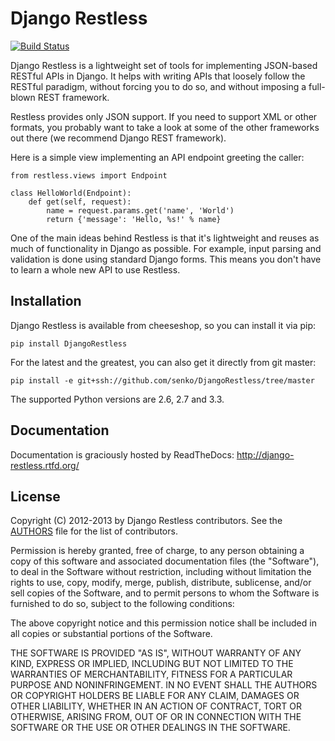 # Django Restless

[![Build Status](https://secure.travis-ci.org/dobarkod/django-restless.png?branch=master)](http://travis-ci.org/dobarkod/django-restless)

Django Restless is a lightweight set of tools for implementing JSON-based
RESTful APIs in Django. It helps with writing APIs that loosely follow
the RESTful paradigm, without forcing you to do so, and without imposing a
full-blown REST framework.

Restless provides only JSON support. If you need to support XML or
other formats, you probably want to take a look at some of the other frameworks
out there (we recommend Django REST framework).

Here is a simple view implementing an API endpoint greeting the caller:

    from restless.views import Endpoint

    class HelloWorld(Endpoint):
        def get(self, request):
            name = request.params.get('name', 'World')
            return {'message': 'Hello, %s!' % name}

One of the main ideas behind Restless is that it's lightweight and reuses
as much of functionality in Django as possible. For example, input parsing and
validation is done using standard Django forms. This means you don't have to
learn a whole new API to use Restless.

## Installation

Django Restless is available from cheeseshop, so you can install it via pip:

    pip install DjangoRestless

For the latest and the greatest, you can also get it directly from git master:

    pip install -e git+ssh://github.com/senko/DjangoRestless/tree/master

The supported Python versions are 2.6, 2.7 and 3.3.

## Documentation

Documentation is graciously hosted by ReadTheDocs: http://django-restless.rtfd.org/

## License

Copyright (C) 2012-2013 by Django Restless contributors. See the
[AUTHORS](AUTHORS.md) file for the list of contributors.

Permission is hereby granted, free of charge, to any person obtaining a copy of this software and associated documentation files (the "Software"), to deal in the Software without restriction, including without limitation the rights to use, copy, modify, merge, publish, distribute, sublicense, and/or sell copies of the Software, and to permit persons to whom the Software is furnished to do so, subject to the following conditions:

The above copyright notice and this permission notice shall be included in all copies or substantial portions of the Software.

THE SOFTWARE IS PROVIDED "AS IS", WITHOUT WARRANTY OF ANY KIND, EXPRESS OR IMPLIED, INCLUDING BUT NOT LIMITED TO THE WARRANTIES OF MERCHANTABILITY, FITNESS FOR A PARTICULAR PURPOSE AND NONINFRINGEMENT. IN NO EVENT SHALL THE AUTHORS OR COPYRIGHT HOLDERS BE LIABLE FOR ANY CLAIM, DAMAGES OR OTHER LIABILITY, WHETHER IN AN ACTION OF CONTRACT, TORT OR OTHERWISE, ARISING FROM, OUT OF OR IN CONNECTION WITH THE SOFTWARE OR THE USE OR OTHER DEALINGS IN THE SOFTWARE.

